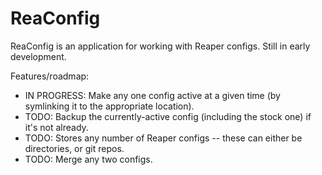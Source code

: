 # ReaConfig

ReaConfig is an application for working with Reaper configs. Still in early development.

Features/roadmap:
- IN PROGRESS: Make any one config active at a given time (by symlinking it to the appropriate location).
- TODO: Backup the currently-active config (including the stock one) if it's not already.
- TODO: Stores any number of Reaper configs -- these can either be directories, or git repos.
- TODO: Merge any two configs.
